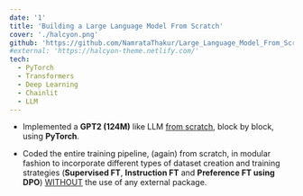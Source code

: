 ```yaml
---
date: '1'
title: 'Building a Large Language Model From Scratch'
cover: './halcyon.png'
github: 'https://github.com/NamrataThakur/Large_Language_Model_From_Scratch_Implementation'
#external: 'https://halcyon-theme.netlify.com/'
tech:
  - PyTorch
  - Transformers
  - Deep Learning
  - Chainlit
  - LLM
---
```


- Implemented a **GPT2 (124M)** like LLM <u>from scratch</u>, block by block, using **PyTorch**.
  &nbsp;

- Coded the entire training pipeline, (again) from scratch, in modular fashion to incorporate different types of dataset creation and training strategies (**Supervised FT**, **Instruction FT** and **Preference FT using DPO**) <u>WITHOUT</U> the use of any external package.
